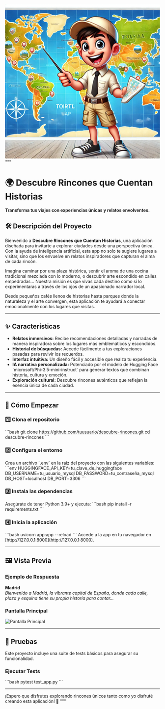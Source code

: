 ![imagen_guia](images/readme_image.png)
"""
# 🌍 **Descubre Rincones que Cuentan Historias**  
**Transforma tus viajes con experiencias únicas y relatos envolventes.**

## 🛠️ **Descripción del Proyecto**  
Bienvenido a **Descubre Rincones que Cuentan Historias**, una aplicación diseñada para invitarte a explorar ciudades desde una perspectiva única. Con la ayuda de inteligencia artificial, esta app no solo te sugiere lugares a visitar, sino que los envuelve en relatos inspiradores que capturan el alma de cada rincón. 

Imagina caminar por una plaza histórica, sentir el aroma de una cocina tradicional mezclada con lo moderno, o descubrir arte escondido en calles empedradas... Nuestra misión es que vivas cada destino como si lo experimentaras a través de los ojos de un apasionado narrador local.

Desde pequeños cafés llenos de historias hasta parques donde la naturaleza y el arte convergen, esta aplicación te ayudará a conectar emocionalmente con los lugares que visitas.

---

## ✨ **Características**
- **Relatos inmersivos:** Recibe recomendaciones detalladas y narradas de manera inspiradora sobre los lugares más emblemáticos y escondidos.
- **Historial de búsquedas:** Accede fácilmente a tus exploraciones pasadas para revivir los recuerdos.
- **Interfaz intuitiva:** Un diseño fácil y accesible que realza tu experiencia.
- **IA narrativa personalizada:** Potenciado por el modelo de Hugging Face \`microsoft/Phi-3.5-mini-instruct\` para generar textos que combinan historia, cultura y emoción.
- **Exploración cultural:** Descubre rincones auténticos que reflejan la esencia única de cada ciudad.

---

## 🚀 **Cómo Empezar**

### 1️⃣ **Clona el repositorio**
\`\`\`bash
git clone https://github.com/tuusuario/descubre-rincones.git
cd descubre-rincones
\`\`\`

### 2️⃣ **Configura el entorno**
Crea un archivo \`.env\` en la raíz del proyecto con las siguientes variables:
\`\`\`env
HUGGINGFACE_API_KEY=tu_clave_de_huggingface
DB_USERNAME=tu_usuario_mysql
DB_PASSWORD=tu_contraseña_mysql
DB_HOST=localhost
DB_PORT=3306
\`\`\`

### 3️⃣ **Instala las dependencias**
Asegúrate de tener Python 3.9+ y ejecuta:
\`\`\`bash
pip install -r requirements.txt
\`\`\`

### 4️⃣ **Inicia la aplicación**
\`\`\`bash
uvicorn app:app --reload
\`\`\`
Accede a la app en tu navegador en [http://127.0.0.1:8000](http://127.0.0.1:8000).

---

## 🖼️ **Vista Previa**

### **Ejemplo de Respuesta**
**Madrid**  
_Bienvenido a Madrid, la vibrante capital de España, donde cada calle, plaza y esquina tiene su propia historia para contar..._

### **Pantalla Principal**
![Pantalla Principal](https://via.placeholder.com/800x400.png?text=Captura+de+Pantalla+1)

---

## 🧪 **Pruebas**
Este proyecto incluye una suite de tests básicos para asegurar su funcionalidad.  

### **Ejecutar Tests**
\`\`\`bash
pytest test_app.py
\`\`\`

--- 

¡Espero que disfrutes explorando rincones únicos tanto como yo disfruté creando esta aplicación! 🌟
"""
